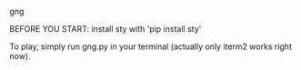 gng

BEFORE YOU START: install sty with 'pip install sty' 



To play, simply run gng.py in your terminal (actually only iterm2 works right now).
